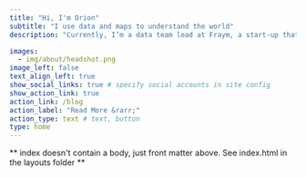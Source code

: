 ```yaml
---
title: "Hi, I'm Orion"
subtitle: "I use data and maps to understand the world"
description: "Currently, I’m a data team lead at Fraym, a start-up that analyzes population change through surveys, satellites, and machine learning. I write data-driven stories about foreign policy, sports, and pretty much anything I can put on a map. I also share the occasional how-to tutorial on R programming and data visualization."

images:
  - img/about/headshot.png
image_left: false
text_align_left: true
show_social_links: true # specify social accounts in site config
show_action_link: true
action_link: /blog
action_label: "Read More &rarr;"
action_type: text # text, button
type: home
---
```


** index doesn't contain a body, just front matter above.
See index.html in the layouts folder **
